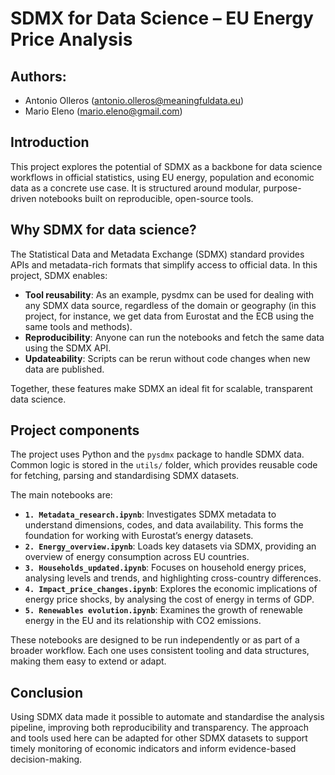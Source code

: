 # SDMX for Data Science – EU Energy Price Analysis

## Authors:
- Antonio Olleros  (antonio.olleros@meaningfuldata.eu)
- Mario Eleno (mario.eleno@gmail.com)


##  Introduction

This project explores the potential of SDMX as a backbone for data science workflows in official statistics, using EU energy, population and economic data as a concrete use case. It is structured around modular, purpose-driven notebooks built on reproducible, open-source tools.

## Why SDMX for data science?

The Statistical Data and Metadata Exchange (SDMX) standard provides APIs and metadata-rich formats that simplify access to official data. In this project, SDMX enables:
- **Tool reusability**: As an example, pysdmx can be used for dealing with any SDMX data source, regardless of the domain or geography (in this project, for instance, we get data from Eurostat and the ECB using the same tools and methods).
- **Reproducibility**: Anyone can run the notebooks and fetch the same data using the SDMX API.
- **Updateability**: Scripts can be rerun without code changes when new data are published.

Together, these features make SDMX an ideal fit for scalable, transparent data science.

## Project components

The project uses Python and the `pysdmx` package to handle SDMX data. Common logic is stored in the `utils/` folder, which provides reusable code for fetching, parsing and standardising SDMX datasets.

The main notebooks are:

- **`1. Metadata_research.ipynb`**: Investigates SDMX metadata to understand dimensions, codes, and data availability. This forms the foundation for working with Eurostat’s energy datasets.
- **`2. Energy_overview.ipynb`**: Loads key datasets via SDMX, providing an  overview of energy consumption across EU countries.
- **`3. Households_updated.ipynb`**: Focuses on household energy prices, analysing levels and trends, and highlighting cross-country differences.
- **`4. Impact_price_changes.ipynb`**: Explores the economic implications of energy price shocks, by analysing the cost of energy in terms of GDP.
- **`5. Renewables evolution.ipynb`**: Examines the growth of renewable energy in the EU and its relationship with CO2 emissions.

These notebooks are designed to be run independently or as part of a broader workflow. Each one uses consistent tooling and data structures, making them easy to extend or adapt.


## Conclusion

Using SDMX data made it possible to automate and standardise the analysis pipeline, improving both reproducibility and transparency. The approach and tools used here can be adapted for other SDMX datasets to support timely monitoring of economic indicators and inform evidence-based decision-making.


